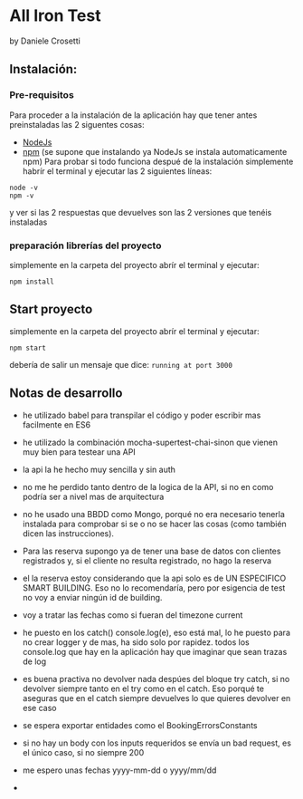 # All Iron Test
by Daniele Crosetti

## Instalación: 
### Pre-requisitos
Para proceder a la instalación de la aplicación hay que tener antes preinstaladas las 2 siguentes cosas:
- [NodeJs](https://nodejs.org/en/download/ "NodeJs")
- [npm](https://www.npmjs.com/get-npm "npm") (se supone que instalando ya NodeJs se instala automaticamente npm)
Para probar si todo funciona despué de la instalación simplemente habrír el terminal y ejecutar las 2 siguientes líneas:
```
node -v
npm -v
```
y ver si las 2 respuestas que devuelves son las 2 versiones que tenéis instaladas
### preparación librerías del proyecto
simplemente en la carpeta del proyecto abrír el terminal y ejecutar:
```
npm install
```
## Start proyecto
simplemente en la carpeta del proyecto abrír el terminal y ejecutar:
```
npm start
```
debería de salir un mensaje que dice: `running at port 3000`

## Notas de desarrollo
- he utilizado babel para transpilar el código y poder escribir mas facilmente en ES6
- he utilizado la combinación mocha-supertest-chai-sinon que vienen muy bien para testear una API
- la api la he hecho muy sencilla y sin auth
- no me he perdido tanto dentro de la logica de la API, si no en como podría ser a nivel mas de arquitectura
- no he usado una BBDD como Mongo, porqué no era necesario tenerla instalada para comprobar si se o no se hacer las cosas (como también dicen las instrucciones).
- Para las reserva supongo ya de tener una base de datos con clientes registrados y, si el cliente no resulta registrado, no hago la reserva
- el la reserva estoy considerando que la api solo es de UN ESPECIFICO SMART BUILDING. Eso no lo recomendaría, pero por esigencia de test no voy a enviar ningún id de building.
- voy a tratar las fechas como si fueran del timezone current
- he puesto en los catch() console.log(e), eso está mal, lo he puesto para no crear logger y de mas, ha sido solo por rapidez. todos los console.log que hay en la aplicación hay que imaginar que sean trazas de log
- es buena practiva no devolver nada despúes del bloque try catch, si no devolver siempre tanto en el try como en el catch. Eso porqué te aseguras que en el catch siempre devuelves lo que quieres devolver en ese caso 

- se espera exportar entidades como el BookingErrorsConstants
- si no hay un body con los inputs requeridos se envía un bad request, es el único caso, si no siempre 200
- me espero unas fechas yyyy-mm-dd o yyyy/mm/dd
- 